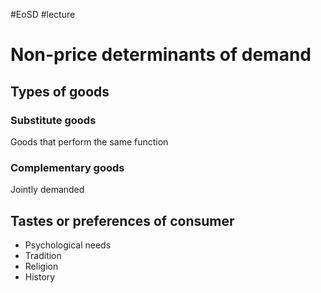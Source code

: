 #EoSD #lecture 

# Non-price determinants of demand
## Types of goods
### Substitute goods
Goods that perform the same function
### Complementary goods
Jointly demanded

## Tastes or preferences of consumer
- Psychological needs
- Tradition
- Religion
- History